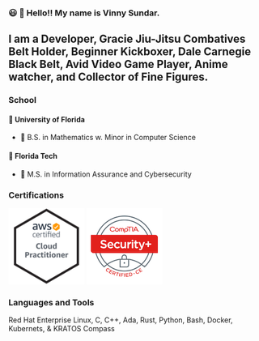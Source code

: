 ### :smiley: :wave: Hello!! My name is Vinny Sundar. 
## I am a Developer, Gracie Jiu-Jitsu Combatives Belt Holder, Beginner Kickboxer, Dale Carnegie Black Belt, Avid Video Game Player, Anime watcher, and Collector of Fine Figures.
### School
#### :school_satchel: University of Florida 
- :scroll: B.S. in Mathematics w. Minor in Computer Science
#### :school_satchel: Florida Tech 
- :scroll: M.S. in Information Assurance and Cybersecurity
### Certifications
<img src="https://github.com/vsundar95/vsundar95/blob/README/CertBadges/AWS-CloudPractitioner-2020.png" width="150px" height="150px" />
<img src="https://github.com/vsundar95/vsundar95/blob/README/CertBadges/comptia-security-ce-certification.png" />

### Languages and Tools
Red Hat Enterprise Linux, C, C++, Ada, Rust, Python, Bash, Docker, Kubernets, & KRATOS Compass

